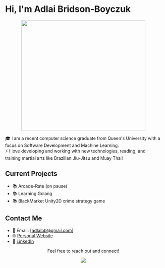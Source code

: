# Hi, I'm Adlai Bridson-Boyczuk

<p align="center">
  <img src="https://github.com/boyczuk/boyczuk/assets/71486949/9ef8d0a6-f396-4db8-be8a-11c01ef75681" width="400" height="357">
</p>

  🎓 I am a recent computer science graduate from Queen's University with a focus on Software Development and Machine Learning.<br>
  ⚡ I love developing and working with new technologies, reading, and training martial arts like Brazilian Jiu-Jitsu and Muay Thai!

## Current Projects

- 📚 Arcade-Rate (on pause)
- 📚 Learning Golang
- 📚 BlackMarket Unity2D crime strategy game

## Contact Me

- 📧 Email: [adlaibb@gmail.com]
- 🌐 [Personal Website](https://www.adlai.ca/)
- 💼 [LinkedIn](https://www.linkedin.com/in/adlai-bridson-boyczuk/)

<p align="center">
  Feel free to reach out and connect!
</p>

<p align="center">
  <img src="https://github-readme-stats.vercel.app/api/top-langs/?username=boyczuk&layout=compact">
</p>
